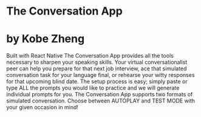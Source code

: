 # The Conversation App 
# by Kobe Zheng 
Built with React Native 
The Conversation App provides all the tools necessary to sharpen your speaking skills.
Your virtual conversationalist peer can help you prepare for that next job interview, ace that simulated conversation task for your language final, or rehearse your witty responses for that upcoming blind date. 
The setup process is easy; simply paste or type ALL the prompts you would like to practice and we will generate individual prompts for you. The Conversation App supports two formats of simulated conversation. Choose between AUTOPLAY and TEST MODE with your given occasion in mind! 
